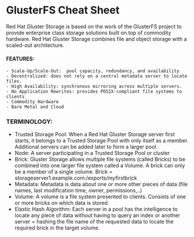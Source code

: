 # GlusterFS Cheat Sheet

Red Hat Gluster Storage is based on the work of the GlusterFS project to provide enterprise class storage solutions built on top of commodity hardware.
Red Hat Gluster Storage combines file and object storage with a scaled-out architecture.

#### FEATURES:
	- Scale-Up/Scale-Out:  pool capacity, redundancy, and availability
	- Decentralized: does not rely on a central metadata server to locate files. 
	- High Availability: synchronous mirroring across multiple servers. 
	- No Application Rewrites: provides POSIX-compliant file systems to clients
	- Commodity Hardware 
	- Bare Metal and Cloud 

### TERMINOLOGY:
- Trusted Storage Pool: When a Red Hat Gluster Storage server first starts, it belongs to a Trusted Storage Pool with only itself as a member. Additional servers can be added later to form a larger pool.
- Node: A server participating in a Trusted Storage Pool or cluster
- Brick: Gluster Storage allows multiple file systems (called Bricks) to be combined into one larger file system called a Volume.
	A brick can only be a member of a single volume.
	Brick = storageserver1.example.com:/exports/myfirstbrick
- Metadata: Metadata is data about one or more other pieces of data (file names, last modification time, owner, permissions,..)
- Volume: A volume is a file system presented to clients. Consists of one or more bricks on which data is stored
- Elastic Hash Algorithm: Each server in a pool has the intelligence to locate any piece of data without having to query an index or another server = hashing the file name of the requested data to locate the required brick in the target volume.
